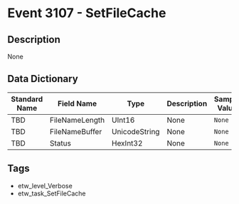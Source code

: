 # Event 3107 - SetFileCache

## Description
None

## Data Dictionary
|Standard Name|Field Name|Type|Description|Sample Value|
|---|---|---|---|---|
|TBD|FileNameLength|UInt16|None|`None`|
|TBD|FileNameBuffer|UnicodeString|None|`None`|
|TBD|Status|HexInt32|None|`None`|

## Tags
* etw_level_Verbose
* etw_task_SetFileCache